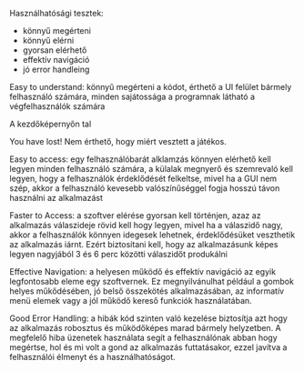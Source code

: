 Használhatósági tesztek:
- könnyű megérteni
- könnyű elérni
- gyorsan elérhető
- effektív navigáció
- jó error handleing


Easy to understand: könnyű megérteni a kódot, érthető a UI felület bármely felhasználó számára, 
minden sajátossága a programnak látható a végfelhasználók számára

A kezdőképernyőn tal

You have lost! Nem érthető, hogy miért vesztett a játékos.

Easy to access: egy felhasználóbarát alklamzás könnyen elérhető kell legyen minden felhasználó számára,
a külalak megnyerő és szemrevaló kell legyen, hogy a felhasználók érdeklődését felkeltse, mivel
ha a GUI nem szép, akkor a felhasználó kevesebb valószínűséggel fogja hosszú távon használni
az alkalmazást

Faster to Access: a szoftver elérése gyorsan kell történjen, azaz az alkalmazás válaszideje rövid 
kell hogy legyen, mivel ha a válaszidő nagy, akkor a felhasználók könnyen idegesek lehetnek,
érdeklődésüket veszthetik az alkalmazás iárnt. Ezért biztosítani kell, hogy az alkalmazásunk képes 
legyen nagyjából 3 és 6 perc közötti válaszidőt produkálni

Effective Navigation: a helyesen működő és effektív navigáció az egyik legfontosabb eleme egy
szoftvernek. Ez megnyilvánulhat például a gombok helyes műkődésében, jó belső összekötés 
alkalmazásában, az informatív menü elemek vagy a jól működő kereső funkciók használatában.

Good Error Handling: a hibák kód szinten való kezelése biztosítja azt hogy az alkalmazás robosztus
és működőképes marad bármely helyzetben. A megfelelő hiba üzenetek használata segít a 
felhasználónak abban hogy megértse, hol és mi volt a gond az alkalmazás futtatásakor,
ezzel javítva a felhasználói élmenyt és a használhatóságot.